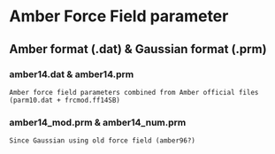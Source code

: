 # Amber Force Field parameter
## Amber format (.dat) & Gaussian format (.prm) 

### amber14.dat & amber14.prm  
    Amber force field parameters combined from Amber official files (parm10.dat + frcmod.ff14SB)

### amber14_mod.prm & amber14_num.prm
    Since Gaussian using old force field (amber96?)
